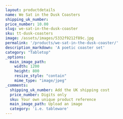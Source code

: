 ```yaml
---
layout: productdetails
name: We Sat in the Dusk Coasters
shipping_uk_number: 
price_number: 10.00
slug: we-sat-in-the-dusk-coaster
sku: tt-dusk-coasters
image: /assets/images/5332f9212f89c.jpg
permalink: '/products/we-sat-in-the-dusk-coaster/'
description_markdown: 'A poetic coaster set'
category: "Tabletop"
_options:
  main_image_path:
    width: 1200
    height: 800
    resize_style: "contain"
    mime_type: "image/jpeg"
_comments:
  shipping_uk_number: Add the UK shipping cost
  price_number: Digits only
  sku: Your own unique product reference
  main_image_path: Upload an image
  category: 'i.e. tableware'
---
```

